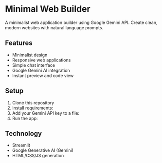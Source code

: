 # Minimal Web Builder
A minimalist web application builder using Google Gemini API. Create clean, modern websites with natural language prompts.

## Features
- Minimalist design
- Responsive web applications
- Simple chat interface
- Google Gemini AI integration
- Instant preview and code view

## Setup
1. Clone this repository
2. Install requirements: 
3. Add your Gemini API key to a  file: 
4. Run the app: 

## Technology
- Streamlit
- Google Generative AI (Gemini)
- HTML/CSS/JS generation
